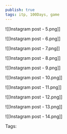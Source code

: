 ```yaml
---
publish: true
tags: itp, 100Days, game
---
```

![[Instagram post - 5.png]]

![[Instagram post - 6.png]]

![[Instagram post - 7.png]]

![[Instagram post - 8.png]]

![[Instagram post - 9.png]]

![[Instagram post - 10.png]]

![[Instagram post - 11.png]]

![[Instagram post - 12.png]]

![[Instagram post - 13.png]]

![[Instagram post - 14.png]]

Tags: